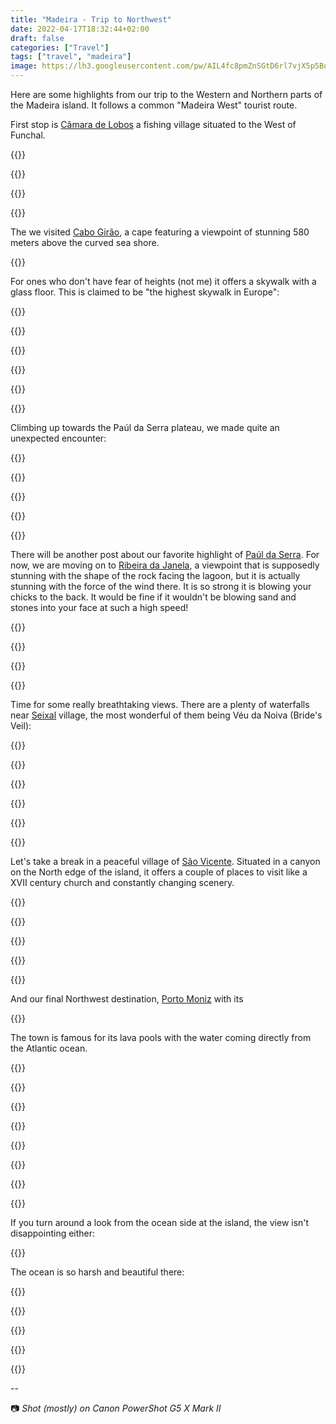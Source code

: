 ```yaml
---
title: "Madeira - Trip to Northwest"
date: 2022-04-17T18:32:44+02:00
draft: false
categories: ["Travel"]
tags: ["travel", "madeira"]
image: https://lh3.googleusercontent.com/pw/AIL4fc8pmZnSGtD6rl7vjX5p5BoRNoaCyisOVXicYcIYq6vNERtZJ4hHFRNvKJNsyovs-T41ZTH3jlHZg5L_PSTh8IDVTZ3gv7R8DeXJhddKApXcphIeH0zcrCbP69_zc5GirGL9zIg-_iwEBapiTxCZKAJ81A=w2400-h1600-s
---
```


Here are some highlights from our trip to the Western and Northern parts of the Madeira island. It follows a common "Madeira West" tourist route.

First stop is [Câmara de Lobos](https://en.wikipedia.org/wiki/C%C3%A2mara_de_Lobos) a fishing village situated to the West of Funchal.

{{<gallery>}}

{{<photo src="https://lh3.googleusercontent.com/pw/AIL4fc9LwuvvI-OluqIO0oRYWCYpBH-_rmqKruBA5UNwtige9lI0KPs7g4ThRHUHwo1cvmaiUajzMZEFvN2pP36H_-RENJ8IADNnnJfLbNVuRSbJFgUmb5j9KUjOcElKm9zPGlMSJNs02oZzMaVM28wLzcd7pw=w5266-h3511-no" thumb="https://lh3.googleusercontent.com/pw/AIL4fc9LwuvvI-OluqIO0oRYWCYpBH-_rmqKruBA5UNwtige9lI0KPs7g4ThRHUHwo1cvmaiUajzMZEFvN2pP36H_-RENJ8IADNnnJfLbNVuRSbJFgUmb5j9KUjOcElKm9zPGlMSJNs02oZzMaVM28wLzcd7pw=w1080-h720-s" width="360" height="240" src-width="5266" src-height="3511" >}}

{{<photo src="https://lh3.googleusercontent.com/pw/AIL4fc-hssWmAFK1-K98VU-Y3xI9FCtIK_PAZ_QhxgABuJnBRXos2r9_YiC98PFWv_5tNQnl012dDxm2Q8bFJcJ4jUzef6kZeBp7HsxZ9dUtwG8IMP38Vf25cHs7m6jBH9voVnlXpdn2mvIQwfRBZQpTEipV_A=w5472-h3648-no" thumb="https://lh3.googleusercontent.com/pw/AIL4fc-hssWmAFK1-K98VU-Y3xI9FCtIK_PAZ_QhxgABuJnBRXos2r9_YiC98PFWv_5tNQnl012dDxm2Q8bFJcJ4jUzef6kZeBp7HsxZ9dUtwG8IMP38Vf25cHs7m6jBH9voVnlXpdn2mvIQwfRBZQpTEipV_A=w1080-h720-s" width="360" height="240" src-width="5472" src-height="3648" >}}

{{</gallery>}}

The we visited [Cabo Girão](https://en.wikipedia.org/wiki/Cabo_Gir%C3%A3o), a cape featuring a viewpoint of stunning 580 meters above the curved sea shore.

{{<photo caption="View from Cabo Girão" src="https://lh3.googleusercontent.com/pw/AIL4fc_fXUwSK_e0Igxx9me0axlC2oTVQNdcHlyc5ayK16-XRnrIuYg6Doedrh2BHhp4NXeNIezxIUAH3OCfevI32_PfLlrQBqpObfraFhEiFSDyVfjBkVyv_caIqoDGwsU1dkfimfdJ7r-DuhiizzzuXA2HzA=w5472-h3648-no" thumb="https://lh3.googleusercontent.com/pw/AIL4fc_fXUwSK_e0Igxx9me0axlC2oTVQNdcHlyc5ayK16-XRnrIuYg6Doedrh2BHhp4NXeNIezxIUAH3OCfevI32_PfLlrQBqpObfraFhEiFSDyVfjBkVyv_caIqoDGwsU1dkfimfdJ7r-DuhiizzzuXA2HzA=w1680-h1120-s" width="840" height="560" src-width="5472" src-height="3648" >}}

For ones who don't have fear of heights (not me) it offers a skywalk with a glass floor. This is claimed to be "the highest skywalk in Europe":

{{<gallery>}}

{{<photo caption="Doesn't look scary, does it?" src="https://lh3.googleusercontent.com/pw/AIL4fc_5LK1Y1EWzdnAcMraO_1XRb3OS6fFe-faON-ARad1Y3rAvG_peCxrOoO9CD2cVAhzG_EPCTRaQV4QlKaEXMyr0-d-2bOHTGkvpsB85Ia4DO3EcTDw83zhbt1pw6LAXFYxKD9iH2bpx1sLRG7CRGPrEbg=w5472-h3648-no" thumb="https://lh3.googleusercontent.com/pw/AIL4fc_5LK1Y1EWzdnAcMraO_1XRb3OS6fFe-faON-ARad1Y3rAvG_peCxrOoO9CD2cVAhzG_EPCTRaQV4QlKaEXMyr0-d-2bOHTGkvpsB85Ia4DO3EcTDw83zhbt1pw6LAXFYxKD9iH2bpx1sLRG7CRGPrEbg=w1080-h720-s" width="360" height="240" src-width="5472" src-height="3648" >}}

{{<photo caption="This is what actually is under your feet" src="https://lh3.googleusercontent.com/pw/AIL4fc8xPrEhtGgKw1A7CQj1qm5Yjj3rnndLMzxNneFGmcOgq4EVrp9RPrEYxL4t1QqWsiqdL8j62HaLQLdQTQ0iTVw9M1pJ5D8Wjq2lEtHfGpDxSNPE48HnqCTros1W-PkbRrQDDd5BaGc3ZJu8KE1_Kf6kVQ=w5472-h3648-no" thumb="https://lh3.googleusercontent.com/pw/AIL4fc8xPrEhtGgKw1A7CQj1qm5Yjj3rnndLMzxNneFGmcOgq4EVrp9RPrEYxL4t1QqWsiqdL8j62HaLQLdQTQ0iTVw9M1pJ5D8Wjq2lEtHfGpDxSNPE48HnqCTros1W-PkbRrQDDd5BaGc3ZJu8KE1_Kf6kVQ=w1080-h720-s" width="360" height="240" src-width="5472" src-height="3648" >}}

{{<photo caption="Zooming into agricultural terraces below" src="https://lh3.googleusercontent.com/pw/AIL4fc_DcUF64BTlDd_2sfMs2GFnmBQIsldmBOW1ZPH9ZVl-HcLVuSNAorBGbN86oLZwMZrl7r8w7qdi66r6Nqqe_qnG3W0GU12SdEfkip9XDHtinnmmMm8AuK4O2t2rylN053zBY8nz-eLcerlNw53pTEltXw=w5472-h3648-no" thumb="https://lh3.googleusercontent.com/pw/AIL4fc_DcUF64BTlDd_2sfMs2GFnmBQIsldmBOW1ZPH9ZVl-HcLVuSNAorBGbN86oLZwMZrl7r8w7qdi66r6Nqqe_qnG3W0GU12SdEfkip9XDHtinnmmMm8AuK4O2t2rylN053zBY8nz-eLcerlNw53pTEltXw=w1080-h720-s" width="360" height="240" src-width="5472" src-height="3648" >}}

{{<photo caption="If you get up above 400 meters from the sea level, these Eucalyptus trees become your companions. And gosh does it smell good!" src="https://lh3.googleusercontent.com/pw/AIL4fc9iKsD_oLucn_d9r4yXnpx2Lv29x0K4GISVD60RIfdKkN5VWRJQVBa-ne02XHZ9JyyXaIbrkl0us6aG3FWqCEg0eFGRZ44efKOwRouCNZ_pWDALLlwREvBg6o9PRxztDNm4o51R8PRNk7Cz9vHtePYQtg=w5472-h3648-no" thumb="https://lh3.googleusercontent.com/pw/AIL4fc9iKsD_oLucn_d9r4yXnpx2Lv29x0K4GISVD60RIfdKkN5VWRJQVBa-ne02XHZ9JyyXaIbrkl0us6aG3FWqCEg0eFGRZ44efKOwRouCNZ_pWDALLlwREvBg6o9PRxztDNm4o51R8PRNk7Cz9vHtePYQtg=w1080-h720-s" width="360" height="240" src-width="5472" src-height="3648" >}}

{{</gallery>}}

Climbing up towards the Paúl da Serra plateau, we made quite an unexpected encounter:

{{<gallery>}}

{{<photo caption="Hello, cow 🐮" src="https://lh3.googleusercontent.com/pw/AIL4fc-Jdo58SXVrBV_7OpIDCdUpP-17_u9J7oSh8SaKDsex4LuWce_KVEJV0DfH_TovCqrddR2FOXYAJHrfjX5DkK1BWSa1kDraw-ZOoJGfT5VIhzluxpJBMOqUeDyPmdmoXDwcY7mzUENVkeQ1Z-Togzj9JA=w5472-h3648-no" thumb="https://lh3.googleusercontent.com/pw/AIL4fc-Jdo58SXVrBV_7OpIDCdUpP-17_u9J7oSh8SaKDsex4LuWce_KVEJV0DfH_TovCqrddR2FOXYAJHrfjX5DkK1BWSa1kDraw-ZOoJGfT5VIhzluxpJBMOqUeDyPmdmoXDwcY7mzUENVkeQ1Z-Togzj9JA=w1080-h720-s" width="360" height="240" src-width="5472" src-height="3648" >}}

{{<photo src="https://lh3.googleusercontent.com/pw/AIL4fc9vJFunQqr8sbgIYSgvqS8wbYlvXPqAA4tBi4YqBxyfoGY_O-0HHHFFSpnQU34podkOqOg0LBg_4nV-YJ2BLCL3jG3EPIxPn9OkMfftN47e26V_qqzWEiULhwbeCJsZD_UzOnMd1N3qJ_EOetvv5dUZNw=w3648-h5472-no" thumb="https://lh3.googleusercontent.com/pw/AIL4fc9vJFunQqr8sbgIYSgvqS8wbYlvXPqAA4tBi4YqBxyfoGY_O-0HHHFFSpnQU34podkOqOg0LBg_4nV-YJ2BLCL3jG3EPIxPn9OkMfftN47e26V_qqzWEiULhwbeCJsZD_UzOnMd1N3qJ_EOetvv5dUZNw=w480-h720-s" width="160" height="240" src-width="3648" src-height="5472" >}}

{{<photo caption="We are above the clouds now!" src="https://lh3.googleusercontent.com/pw/AIL4fc8LM7mXsun8tS2HLWw_MgQSYwfob2JUGm6t2uQrhAWIcZjA6N_5Q4TqqGfrIg2U2IukHtz4ol5xQvoLItxQk_lpjn92HiHNO2J_h_Vn8iBX-P0SV3qM1-4w2vJ5CQkOy1O7_vtVrrVcTgwjpxdAGGBfcQ=w5472-h3648-no" thumb="https://lh3.googleusercontent.com/pw/AIL4fc8LM7mXsun8tS2HLWw_MgQSYwfob2JUGm6t2uQrhAWIcZjA6N_5Q4TqqGfrIg2U2IukHtz4ol5xQvoLItxQk_lpjn92HiHNO2J_h_Vn8iBX-P0SV3qM1-4w2vJ5CQkOy1O7_vtVrrVcTgwjpxdAGGBfcQ=w1080-h720-s" width="360" height="240" src-width="5472" src-height="3648" >}}

{{</gallery>}}

There will be another post about our favorite highlight of [Paúl da Serra](https://en.wikipedia.org/wiki/Paul_da_Serra). For now, we are moving on to [Ribeira da Janela](https://pt.wikipedia.org/wiki/Ribeira_da_Janela), a viewpoint that is supposedly stunning with the shape of the rock facing the lagoon, but it is actually stunning with the force of the wind there. It is so strong it is blowing your chicks to the back. It would be fine if it wouldn't be blowing sand and stones into your face at such a high speed!

{{<gallery>}}

{{<photo caption="Here is the view that people come for here" src="https://lh3.googleusercontent.com/pw/AIL4fc_aT7sbJ_TTM03vwRVHLmWFjGFln_LedOZfxq2luKu4goCM4vcRh9a1ARsZFhfxwGBzjOmucvTSdb_jMGkWqXCOUxVyH6mOYor_2TsrYgkNVoJaUZp_V-O12UjZGDZWVDVNmdDV9xHr2RYXUdF7lIbCNA=w5472-h3648-no" thumb="https://lh3.googleusercontent.com/pw/AIL4fc_aT7sbJ_TTM03vwRVHLmWFjGFln_LedOZfxq2luKu4goCM4vcRh9a1ARsZFhfxwGBzjOmucvTSdb_jMGkWqXCOUxVyH6mOYor_2TsrYgkNVoJaUZp_V-O12UjZGDZWVDVNmdDV9xHr2RYXUdF7lIbCNA=w1080-h720-s" width="360" height="240" src-width="5472" src-height="3648" >}}

{{<photo caption="And here is how it looks at the backstage" src="https://lh3.googleusercontent.com/pw/AIL4fc_nlM5Qp2ZW4987OU3YkVl5qev0A64cbgz9P8PP_0QGUlJ3rkbWb0akxnmuNrFjg6MXlOTeJ-_w8WlpQ4CosYqkBZ2MeduBS6RDTBpxZ7286JCEl2vRL-YsOKzhNVIVlQYn4ceGyDwWWYVrXNo1wiyrRA=w5472-h3648-no" thumb="https://lh3.googleusercontent.com/pw/AIL4fc_nlM5Qp2ZW4987OU3YkVl5qev0A64cbgz9P8PP_0QGUlJ3rkbWb0akxnmuNrFjg6MXlOTeJ-_w8WlpQ4CosYqkBZ2MeduBS6RDTBpxZ7286JCEl2vRL-YsOKzhNVIVlQYn4ceGyDwWWYVrXNo1wiyrRA=w1080-h720-s" width="360" height="240" src-width="5472" src-height="3648" >}}

{{</gallery>}}

Time for some really breathtaking views. There are a plenty of waterfalls near [Seixal](<https://en.wikipedia.org/wiki/Seixal_(Porto_Moniz)>) village, the most wonderful of them being Véu da Noiva (Bride's Veil):

{{<photo caption="Véu da Noiva (Bride's Veil)" src="https://lh3.googleusercontent.com/pw/AIL4fc8pmZnSGtD6rl7vjX5p5BoRNoaCyisOVXicYcIYq6vNERtZJ4hHFRNvKJNsyovs-T41ZTH3jlHZg5L_PSTh8IDVTZ3gv7R8DeXJhddKApXcphIeH0zcrCbP69_zc5GirGL9zIg-_iwEBapiTxCZKAJ81A=w5472-h3648-no" thumb="https://lh3.googleusercontent.com/pw/AIL4fc8pmZnSGtD6rl7vjX5p5BoRNoaCyisOVXicYcIYq6vNERtZJ4hHFRNvKJNsyovs-T41ZTH3jlHZg5L_PSTh8IDVTZ3gv7R8DeXJhddKApXcphIeH0zcrCbP69_zc5GirGL9zIg-_iwEBapiTxCZKAJ81A=w1680-h1120-s" width="840" height="560" src-width="5472" src-height="3648" >}}

{{<gallery>}}

{{<photo caption="The clouds are in constant movement" src="https://lh3.googleusercontent.com/pw/AIL4fc-cxmqJrYmBgpyd1KwxOImgJr3BQdN4HIwWECbhFaQPMAYtjaFAhu8ngmJ2eVZq4JPB_C6PmYHQf2YzE56-zpuIzskvGSckXBa7ykiUEQohW9W0U38dY014sOSSWlzdL5BgOO1-s1Uyd4RQBdF2UYNdNA=w5472-h3648-no" thumb="https://lh3.googleusercontent.com/pw/AIL4fc-cxmqJrYmBgpyd1KwxOImgJr3BQdN4HIwWECbhFaQPMAYtjaFAhu8ngmJ2eVZq4JPB_C6PmYHQf2YzE56-zpuIzskvGSckXBa7ykiUEQohW9W0U38dY014sOSSWlzdL5BgOO1-s1Uyd4RQBdF2UYNdNA=w1080-h720-s" width="360" height="240" src-width="5472" src-height="3648" >}}

{{<photo src="https://lh3.googleusercontent.com/pw/AIL4fc_pzh9kSuUv8MDXXXq2s1TL1mv3tnTWMNjG3KAczzYH9fTSp_xDj63Zv0IkpY6n3q8ZQLa9hRJLzmOcS7d8Qw8Hen2_62ffSuTnWH-p0spAB8y9dQ_LRlYFyRiep_Wvz2q_4IEnZj-xStlGKZDyHE-z7w=w5472-h3648-no" thumb="https://lh3.googleusercontent.com/pw/AIL4fc_pzh9kSuUv8MDXXXq2s1TL1mv3tnTWMNjG3KAczzYH9fTSp_xDj63Zv0IkpY6n3q8ZQLa9hRJLzmOcS7d8Qw8Hen2_62ffSuTnWH-p0spAB8y9dQ_LRlYFyRiep_Wvz2q_4IEnZj-xStlGKZDyHE-z7w=w1080-h720-s" width="360" height="240" src-width="5472" src-height="3648" >}}

{{<photo src="https://lh3.googleusercontent.com/pw/AIL4fc84Y6C7fVEPjeRcvHIT8qC1BW2eSTss7XXg4QWZOEe22uk0hCoPq7k6ocPz-4jOG0Fya7WSyB3zRcCuun-AlyXBbDm6e4G4NHVd2eVTRyJMjZclucIg9denqL-yx3DiSx3RL1C8f6nabugHzqSvvUOEzw=w3024-h4032-no" thumb="https://lh3.googleusercontent.com/pw/AIL4fc84Y6C7fVEPjeRcvHIT8qC1BW2eSTss7XXg4QWZOEe22uk0hCoPq7k6ocPz-4jOG0Fya7WSyB3zRcCuun-AlyXBbDm6e4G4NHVd2eVTRyJMjZclucIg9denqL-yx3DiSx3RL1C8f6nabugHzqSvvUOEzw=w540-h720-s" width="180" height="240" src-width="3024" src-height="4032" >}}

{{</gallery>}}

Let's take a break in a peaceful village of [São Vicente](https://en.wikipedia.org/wiki/S%C3%A3o_Vicente,_Madeira). Situated in a canyon on the North edge of the island, it offers a couple of places to visit like a XVII century church and constantly changing scenery.

{{<gallery>}}

{{<photo src="https://lh3.googleusercontent.com/pw/AIL4fc_kJMYRFAIJqnsn9ZGeKUwcwFDZ4gQkREVabzpStCAST3bSJ7goYRYQ_Rizng4Sa_JoMJEFoYJPfZIuxqISDWzkoC5JLGa5dzMd_wTxLZbgOsv_vwJpDFWJqjaxQ58IuxjdY42c41ZOV1Jlj0CUqoI63A=w4032-h3024-no" thumb="https://lh3.googleusercontent.com/pw/AIL4fc_kJMYRFAIJqnsn9ZGeKUwcwFDZ4gQkREVabzpStCAST3bSJ7goYRYQ_Rizng4Sa_JoMJEFoYJPfZIuxqISDWzkoC5JLGa5dzMd_wTxLZbgOsv_vwJpDFWJqjaxQ58IuxjdY42c41ZOV1Jlj0CUqoI63A=w960-h720-s" width="320" height="240" src-width="4032" src-height="3024" >}}

{{<photo src="https://lh3.googleusercontent.com/pw/AIL4fc9q1H0TO0FAFb37HdkAVqqO_619b1NehRC-Tk6sHd2UVwzCM23zhk4hUmPgMeQYbcN9oaDUGBh_XNbYF9-dq-CEEkSORrpAOEtCTVVnJ1pYbxSAHktwQQ8ODrHsnyCGFW9W7892HF-P7yRhmBmglpFYpQ=w3024-h4032-no" thumb="https://lh3.googleusercontent.com/pw/AIL4fc9q1H0TO0FAFb37HdkAVqqO_619b1NehRC-Tk6sHd2UVwzCM23zhk4hUmPgMeQYbcN9oaDUGBh_XNbYF9-dq-CEEkSORrpAOEtCTVVnJ1pYbxSAHktwQQ8ODrHsnyCGFW9W7892HF-P7yRhmBmglpFYpQ=w540-h720-s" width="180" height="240" src-width="3024" src-height="4032" >}}

{{<photo src="https://lh3.googleusercontent.com/pw/AIL4fc-X67QoXdRhM2WV1FZvOJhHpLuWgZsHAtXutt9buCOV0oQm0dAC8ryKLFGf2GBmd5W1gAdIOWt1sEok7YkSWkUMbQSEYlY-tMmMcmiyLaQmLo5eQZIkF-8OAolCfPvNLDInBNMLht8WXcE6dRF-_LsYTg=w4032-h3024-no" thumb="https://lh3.googleusercontent.com/pw/AIL4fc-X67QoXdRhM2WV1FZvOJhHpLuWgZsHAtXutt9buCOV0oQm0dAC8ryKLFGf2GBmd5W1gAdIOWt1sEok7YkSWkUMbQSEYlY-tMmMcmiyLaQmLo5eQZIkF-8OAolCfPvNLDInBNMLht8WXcE6dRF-_LsYTg=w960-h720-s" width="320" height="240" src-width="4032" src-height="3024" >}}

{{</gallery>}}

And our final Northwest destination, [Porto Moniz](https://en.wikipedia.org/wiki/Porto_Moniz) with its

{{<photo caption="Tell me you are in Porto Moniz without saying you are in Porto Moniz" src="https://lh3.googleusercontent.com/pw/AIL4fc9ag0Vr5EIe9RJcY0xy34hNsWLo1KrKVbC3PTike8CJMMMr1rwVv9e3CXf8HhsrFM1cCYO-OxMu_9yS5NqIYNkKK9jT654vrF6wBYmpR--T5E2l-xb1l0xmgn_L7grHP0K35gTRXrm4v2F4twNXduQutw=w5472-h3648-no" thumb="https://lh3.googleusercontent.com/pw/AIL4fc9ag0Vr5EIe9RJcY0xy34hNsWLo1KrKVbC3PTike8CJMMMr1rwVv9e3CXf8HhsrFM1cCYO-OxMu_9yS5NqIYNkKK9jT654vrF6wBYmpR--T5E2l-xb1l0xmgn_L7grHP0K35gTRXrm4v2F4twNXduQutw=w1680-h1120-s" width="840" height="560" src-width="5472" src-height="3648" >}}

The town is famous for its lava pools with the water coming directly from the Atlantic ocean.

{{<photo caption="The town is famous for its lava pools" src="https://lh3.googleusercontent.com/pw/AIL4fc86HywU_1Iys7d00VZDWnwhxi9Nx74kkVc72RMrkjXjoyTlTSHAeAxDWvFprDjgWLZJx3Tkx8Wk7SxrSSvXIUhVdiCNOXczih2OnVOS2vZO9TSRhOd63mjtpaR619TtPtvR0hxnT6A1sFuo-DSV0vrUnA=w5472-h3648-no" thumb="https://lh3.googleusercontent.com/pw/AIL4fc86HywU_1Iys7d00VZDWnwhxi9Nx74kkVc72RMrkjXjoyTlTSHAeAxDWvFprDjgWLZJx3Tkx8Wk7SxrSSvXIUhVdiCNOXczih2OnVOS2vZO9TSRhOd63mjtpaR619TtPtvR0hxnT6A1sFuo-DSV0vrUnA=w1680-h1120-s" width="840" height="560" src-width="5472" src-height="3648" >}}

{{<gallery>}}

{{<photo caption="The water is fresh from the ocean, and the pools are quite swimmable if you like it cool" src="https://lh3.googleusercontent.com/pw/AIL4fc-TLs4uKH8lGAuc5m158F76MHgqOn95fPNIofvg09-UAfGdcGuMH7D6zQylQDzl-411owzO69tV-vyvHSyjrBzeC4okIEZ2xwWlEXLD-AALbdAht4tnNIfu4qQuYV1RZx_47XKxu62UgU3uyluPoc5tHA=w5161-h3440-no" thumb="https://lh3.googleusercontent.com/pw/AIL4fc-TLs4uKH8lGAuc5m158F76MHgqOn95fPNIofvg09-UAfGdcGuMH7D6zQylQDzl-411owzO69tV-vyvHSyjrBzeC4okIEZ2xwWlEXLD-AALbdAht4tnNIfu4qQuYV1RZx_47XKxu62UgU3uyluPoc5tHA=w1080-h720-s" width="360" height="240" src-width="5161" src-height="3440" >}}

{{<photo src="https://lh3.googleusercontent.com/pw/AIL4fc_SVRoWKe33YJkWazW2GRyxfMbe2pMWBh2SzpwDacTU3gCNbxJp8YLwscnqcQ3xrdKeQzJ1H2lhwpb2wJqkVn0yW3SyHwYVocoMwp59IP7tlN-4TzBH-n5rBfHnT6KQPm4JFzw1a2r4OlEp_ux9gIvUag=w5472-h3648-no" thumb="https://lh3.googleusercontent.com/pw/AIL4fc_SVRoWKe33YJkWazW2GRyxfMbe2pMWBh2SzpwDacTU3gCNbxJp8YLwscnqcQ3xrdKeQzJ1H2lhwpb2wJqkVn0yW3SyHwYVocoMwp59IP7tlN-4TzBH-n5rBfHnT6KQPm4JFzw1a2r4OlEp_ux9gIvUag=w1080-h720-s" width="360" height="240" src-width="5472" src-height="3648" >}}

{{<photo src="https://lh3.googleusercontent.com/pw/AIL4fc9c0HImobQCNN4EDRG9Epx_XPlNLs-HZve8Jr_XzrdrXSTUoZwqT-Qa_ZdMzv9QiiteKj9_l6tPtjWYzsmDm9Q_24El10jjlXxQkCzZZuwSQdfRu6LGghX2TBAeMKvgF_G_i7rfip9FVIaUe8q5RL0yLg=w3648-h5472-no" thumb="https://lh3.googleusercontent.com/pw/AIL4fc9c0HImobQCNN4EDRG9Epx_XPlNLs-HZve8Jr_XzrdrXSTUoZwqT-Qa_ZdMzv9QiiteKj9_l6tPtjWYzsmDm9Q_24El10jjlXxQkCzZZuwSQdfRu6LGghX2TBAeMKvgF_G_i7rfip9FVIaUe8q5RL0yLg=w480-h720-s" width="160" height="240" src-width="3648" src-height="5472" >}}

{{<photo src="https://lh3.googleusercontent.com/pw/AIL4fc-Q03pR-JxeAn2EskT9tUNF1NhFeai1hHgv_Cx8WcvM--CsKndejNbCJHVe6-iKuP7qnCBhOfZaMGVLAPunitpzhpzSBYAo720H6Okdain0uNPNEXfCAKUHrsBrIFHlQbjhAMuQ7itLoV0ug2r62gwpnQ=w5472-h3648-no" thumb="https://lh3.googleusercontent.com/pw/AIL4fc-Q03pR-JxeAn2EskT9tUNF1NhFeai1hHgv_Cx8WcvM--CsKndejNbCJHVe6-iKuP7qnCBhOfZaMGVLAPunitpzhpzSBYAo720H6Okdain0uNPNEXfCAKUHrsBrIFHlQbjhAMuQ7itLoV0ug2r62gwpnQ=w1080-h720-s" width="360" height="240" src-width="5472" src-height="3648" >}}

{{<photo caption="The Port part of Porto Moniz" src="https://lh3.googleusercontent.com/pw/AIL4fc9hQXg1ahU_ap3vTWOPAXd2Aw18sjmYqFjC9Efzd-61yboFJkhhkQy5YOuXI4E7MzR_ek7jr9w4RYC7ZSh2CzeqEaNqlxmwu8osGvRUrNynfiWvbKlYLlp-ICmraVdyA-O66_qdnUJcnBEiUExdeT_ZBA=w3911-h2933-no" thumb="https://lh3.googleusercontent.com/pw/AIL4fc9hQXg1ahU_ap3vTWOPAXd2Aw18sjmYqFjC9Efzd-61yboFJkhhkQy5YOuXI4E7MzR_ek7jr9w4RYC7ZSh2CzeqEaNqlxmwu8osGvRUrNynfiWvbKlYLlp-ICmraVdyA-O66_qdnUJcnBEiUExdeT_ZBA=w960-h720-s" width="320" height="240" src-width="3911" src-height="2933" >}}

{{</gallery>}}

If you turn around a look from the ocean side at the island, the view isn't disappointing either:

{{<photo caption="Porto Moniz view from the promenade" src="https://lh3.googleusercontent.com/pw/AIL4fc83Z8yQK1TlDxxY7dtS2PhCM4f2tNNf1zK5g8RHizyQw80PcRmwwPGUKwUTrJE66DP6CrcBZLG8e11qcmKnrQ5LHFjxGCDW1G7K1Nb8rKY65Q5QEqldpcxe47KVQr0tvUi13ZbXhl5MjpNZC_z7-Ztqqg=w5472-h3648-no" thumb="https://lh3.googleusercontent.com/pw/AIL4fc83Z8yQK1TlDxxY7dtS2PhCM4f2tNNf1zK5g8RHizyQw80PcRmwwPGUKwUTrJE66DP6CrcBZLG8e11qcmKnrQ5LHFjxGCDW1G7K1Nb8rKY65Q5QEqldpcxe47KVQr0tvUi13ZbXhl5MjpNZC_z7-Ztqqg=w1680-h1120-s" width="840" height="560" src-width="5472" src-height="3648" >}}

The ocean is so harsh and beautiful there:

{{<gallery>}}

{{<photo src="https://lh3.googleusercontent.com/pw/AIL4fc8NqT0mdEP_F1aSl5bVXCC5hntylCUbTxFOg6QjsGA2KkDdzWwjRbeX95yNDh0kMrkDZTeDBeSWmC476FiJRlIHtb4OEb0cXJDGs9BnPR7mxh81KZm86DIinG3taADh0IQteuyJm940wsZ0BD_6odu2tw=w4032-h3024-no" thumb="https://lh3.googleusercontent.com/pw/AIL4fc8NqT0mdEP_F1aSl5bVXCC5hntylCUbTxFOg6QjsGA2KkDdzWwjRbeX95yNDh0kMrkDZTeDBeSWmC476FiJRlIHtb4OEb0cXJDGs9BnPR7mxh81KZm86DIinG3taADh0IQteuyJm940wsZ0BD_6odu2tw=w960-h720-s" width="320" height="240" src-width="4032" src-height="3024" >}}

{{<photo src="https://lh3.googleusercontent.com/pw/AIL4fc_UtdXhYVx52tFENUGtL9kndMZJdhBCMrpirj6rtCLbKK8tGVU7xlPnwlHxYqXTA7Z8CWUQ5O_jctUAbVxx51sQz1pxg5YiYwid1Kk0JIdEHAQSJhyZNGbzrsEh7vIhxpZnStSG5qEhI-TgTz0vIl8b5w=w5472-h3648-no" thumb="https://lh3.googleusercontent.com/pw/AIL4fc_UtdXhYVx52tFENUGtL9kndMZJdhBCMrpirj6rtCLbKK8tGVU7xlPnwlHxYqXTA7Z8CWUQ5O_jctUAbVxx51sQz1pxg5YiYwid1Kk0JIdEHAQSJhyZNGbzrsEh7vIhxpZnStSG5qEhI-TgTz0vIl8b5w=w1080-h720-s" width="360" height="240" src-width="5472" src-height="3648" >}}

{{<photo src="https://lh3.googleusercontent.com/pw/AIL4fc8rZnve6ZclZvmh_vpVnGwUsO3S3u5aK0r-xrzBPrjJQxbCwfzAYo3RjcGM7ooyQLrrV1d4eoFGwhgb6CgI2l1BPegAVQJhP7bhJ-lAh2fp3y__RJq19Ja0hHqkDJnUq5y6zLbxba-T_DtrhUjqj715Xw=w3648-h5472-no" thumb="https://lh3.googleusercontent.com/pw/AIL4fc8rZnve6ZclZvmh_vpVnGwUsO3S3u5aK0r-xrzBPrjJQxbCwfzAYo3RjcGM7ooyQLrrV1d4eoFGwhgb6CgI2l1BPegAVQJhP7bhJ-lAh2fp3y__RJq19Ja0hHqkDJnUq5y6zLbxba-T_DtrhUjqj715Xw=w480-h720-s" width="160" height="240" src-width="3648" src-height="5472" >}}

{{</gallery>}}

--

📷 _Shot (mostly) on Canon PowerShot G5 X Mark II_

